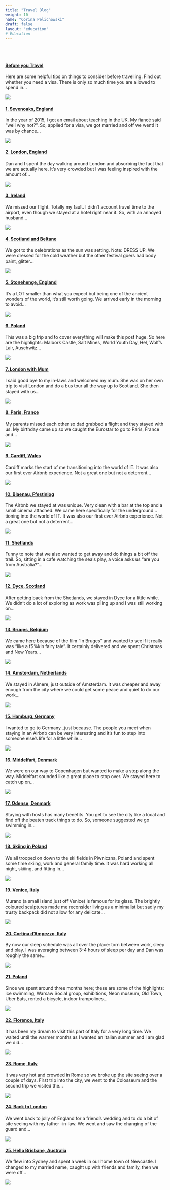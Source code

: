 ```yaml
---
title: "Travel Blog"
weight: 10
name: "Corina Pelichowski"
draft: false
layout: "education"
# Education
---
```

<br>
<br>

<div class="container"> <!--Top Level Div -->
    <div class="travel-row"> <!-- BEFORE YOU TRAVEL -->
        <div class="col-md">
        <h4 class="purple">
            <a href="/travel/before-travel">Before you Travel</a>
            </h4>
            <p>
            Here are some helpful tips on things to consider before travelling.  Find out whether you need a visa. There is only so much time you are allowed to spend in...
            </p>
        </div>
        <div class="col-md">
        <a href="/travel/before-travel">
                <img class="img list" src="/img/list/1_map.jpg">
            </a>
        </div>
    </div> <!-- /BEFORE YOU TRAVEL -->
    <div class="travel-row"> <!-- 1. Sevenoaks, England -->
        <div class="col-md">
        <h4>
                <a class="purple" href="/travel/sevenoaks-eng">1. Sevenoaks, England</a>
            </h4>
            <p>
                In the year of 2015, I got an email about teaching in the UK.  My fiancé said “well why not?”.  So, applied for a visa, we got married and off we went! It was by chance...
            </p>
        </div>
        <div class="col-md">
        <a href="/travel/sevenoaks-eng">
                <img class="img list" src="/img/list/1_sevenoaks.jpg">
            </a>
        </div>
    </div> <!-- /1. Sevenoaks, England-->
    <div class="travel-row"> <!-- 2. London, England -->
        <div class="col-md">
        <h4>
                <a class="purple" href="/travel/london-eng">2. London, England</a>
            </h4>
            <p>
                Dan and I spent the day walking around London and absorbing the fact that we are actually here. It’s very crowded but I was feeling inspired with the amount of...
            </p>
        </div>
        <div class="col-md">
        <a href="/travel/london-eng">
                <img class="img list" src="/img/list/2_london.jpg">
            </a>
        </div>
    </div> <!-- /2. London, England-->
    <div class="travel-row"> <!-- 3. Ireland -->
        <div class="col-md">
        <h4>
            <a class="purple" href="/travel/ireland">3. Ireland</a>
            </h4>
            <p>
                We missed our flight. Totally my fault. I didn’t account travel time to the airport, even though we stayed at a hotel right near it. So, with an annoyed husband…
            </p>
        </div>
        <div class="col-md">
        <a href="/travel/ireland">
                <img class="img list" src="/img/list/3_ireland.jpg">
            </a>
        </div>
    </div> <!-- /3. Ireland-->
    <div class="travel-row"> <!-- 4. Scotland -->
        <div class="col-md">
            <h4>
                <a class="purple" href="/travel/scotland">4. Scotland and Beltane</a>
            </h4>
            <p>
                We got to the celebrations as the sun was setting. Note: DRESS UP. We were dressed for the cold weather but the other festival goers had body paint, glitter…
            </p>
        </div>
        <div class="col-md">
            <a href="/travel/scotland">
                <img class="img list" src="/img/list/4_scotland.jpg">
            </a>
        </div>
    </div> <!-- /4. Scotland-->
     <div class="travel-row"> <!-- 5. Stonehenge -->
        <div class="col-md">
            <h4>
                <a class="purple" href="/travel/stonehenge-eng">5. Stonehenge, England</a>
            </h4>
            <p>
                It’s a LOT smaller than what you expect but being one of the ancient wonders of the world, it’s still worth going. We arrived early in the morning to avoid...
            </p>
        </div>
        <div class="col-md">
            <a href="/travel/stonehenge-eng">
                <img class="img list" src="/img/list/5_stonehenge.jpg">
            </a>
        </div>
    </div> <!-- /5. Stonehenge-->
    <div class="travel-row"> <!-- 6. Stonehenge -->
        <div class="col-md">
            <h4>
                <a class="purple" href="/travel/poland">6. Poland</a>
            </h4>
            <p>
                This was a big trip and to cover everything will make this post huge.  So here are the highlights: Malbork Castle, Salt Mines, World Youth Day, Hel, Wolf’s Lair, Auschwitz…
            </p>
        </div>
        <div class="col-md">
            <a hhref="/travel/poland">
                 <img class="img list" src="/img/list/6_poland.jpg">
            </a>
        </div>
    </div> <!-- /6. Stonehenge-->
    <div class="travel-row"> <!-- 7. London with mum -->
        <div class="col-md">
            <h4>
                <a class="purple" href="/travel/london-mum">7. London with Mum</a>
            </h4>
            <p>
                I said good bye to my in-laws and welcomed my mum. She was on her own trip to visit London and do a bus tour all the way up to Scotland. She then stayed with us...
            </p>
        </div>
        <div class="col-md">
            <a href="/travel/poland">
                <img class="img list" src="/img/list/7_london.jpg">
            </a>
        </div>
    </div> <!--- 7. /London with mum-->
    <div class="travel-row"> <!-- 8. Paris -->
        <div class="col-md">
            <h4>
                <a class="purple" href="/travel/paris-fran">8. Paris, France</a>
            </h4>
            <p>
                My parents missed each other so dad grabbed a flight and they stayed with us. My birthday came up so we caught the Eurostar to go to Paris, France and…
            </p>
        </div>
        <div class="col-md">
            <a href="/travel/paris-fran">
                <img class="img list" src="/img/list/8_paris.jpg">
            </a>
        </div>
    </div> <!--/8. Paris-->
    <div class="travel-row"> <!-- 9. Cardiff -->
        <div class="col-md">
            <h4>
                <a class="purple" href="/travel/cardiff">9. Cardiff, Wales</a>
            </h4>
            <p>
                 Cardiff marks the start of me transitioning into the world of IT. It was also our first ever Airbnb experience. Not a great one but not a deterrent…
            </p>
        </div>
        <div class="col-md">
            <a href="/travel/cardiff">
                <img class="img list" src="/img/list/9_cardiff.jpg">
            </a>
        </div>
    </div> <!--/9. Cardiff-->
    <div class="travel-row"> <!-- 10. Blaenau -->
        <div class="col-md">
            <h4>
               <a class="purple" href="/travel/blaenau">10. Blaenau, Ffestiniog </a>
            </h4>
            <p>
                 The Airbnb we stayed at was unique. Very clean with a bar at the top and a small cinema attached. We came here specifically for the underground…tioning into the world of IT. It was also our first ever Airbnb experience. Not a great one but not a deterrent…
            </p>
        </div>
        <div class="col-md">
            <a href="/travel/blaenau">
               <img class="img list" src="/img/list/10_blaenau.jpg">
            </a>
        </div>
    </div> <!--/10. Blaenau-->
    <div class="travel-row"> <!-- 11. Shetlands -->
        <div class="col-md">
            <h4>
               <a class="purple" href="/travel/shetlands">11. Shetlands</a>
            </h4>
            <p>
                 Funny to note that we also wanted to get away and do things a bit off the trail. So, sitting in a cafe watching the seals play, a voice asks us “are you from Australia?”…
            </p>
        </div>
        <div class="col-md">
            <a href="/travel/shetlands">
               <img class="img list" src="/img/list/11_shetland1a.jpg">
            </a>
        </div>
    </div> <!--/11. Shetlands-->
    <div class="travel-row"> <!-- 12. Dyce -->
        <div class="col-md">
            <h4>
               <a class="purple" href="/travel/dyce">12. Dyce, Scotland</a>
            </h4>
            <p>
                 After getting back from the Shetlands, we stayed in Dyce for a little while.  We didn’t do a lot of exploring as work was piling up and I was still working on...
            </p>
        </div>
        <div class="col-md">
            <a href="/travel/dyce">
               <img class="img list" src="/img/list/12_dyce.jpg">
            </a>
        </div>
    </div> <!--/12. Dyce-->
    <div class="travel-row"> <!-- 13. Bruges -->
        <div class="col-md">
            <h4>
                <a class="purple" href="/travel/bruges">13. Bruges, Belgium</a>
            </h4>
            <p>
                We came here because of the film “In Bruges” and wanted to see if it really was “like a f$%kin fairy tale”. It certainly delivered and we spent Christmas and New Years...
            </p>
        </div>
        <div class="col-md">
            <a href="/travel/bruges">
               <img class="img list" src="/img/list/13_bruges.jpg">
            </a>
        </div>
    </div> <!--/13. Bruges-->
    <div class="travel-row"> <!-- 14. Amsterdam -->
        <div class="col-md">
            <h4>
                <a class="purple" href="/travel/amsterdam">14. Amsterdam, Netherlands</a>
            </h4>
            <p>
                We stayed in Almere, just outside of Amsterdam.  It was cheaper and away enough from the city where we could get some peace and quiet to do our work…
            </p>
        </div>
        <div class="col-md">
            <a href="/travel/amsterdam">
               <img class="img list" src="/img/list/14_amsterdam.jpg">
            </a>
        </div>
    </div> <!--/14. Amsterdam-->
    <div class="travel-row"> <!-- 15. Hamburg, Germany -->
        <div class="col-md">
            <h4>
               <a class="purple" href="/travel/hamburg">15. Hamburg, Germany</a>
            </h4>
            <p>
                I wanted to go to Germany…just because. The people you meet when staying in an Airbnb can be very interesting and it’s fun to step into someone else’s life for a little while…
            </p>
        </div>
        <div class="col-md">
            <a href="/travel/hamburg">
               <img class="img list" src="/img/list/15_hamburg.jpg">
            </a>
        </div>
    </div> <!--/15. Hamburg, Germany-->
    <div class="travel-row"> <!-- 16. Middelfart, Denmark -->
        <div class="col-md">
            <h4>
               <a class="purple" href="/travel/middelfart">16. Middelfart, Denmark</a>
            </h4>
            <p>
                We were on our way to Copenhagen but wanted to make a stop along the way. Middelfart sounded like a great place to stop over. We stayed here to catch up on...
            </p>
        </div>
        <div class="col-md">
            <a href="/travel/middelfart">
               <img class="img list" src="/img/list/16_middelfart.jpg">
            </a>
        </div>
    </div> <!--/16. Middelfart, Denmark-->
    <div class="travel-row"> <!-- 17. Odense, Denmark -->
        <div class="col-md">
            <h4>
               <a class="purple" href="/travel/odense">17. Odense, Denmark</a>
            </h4>
            <p>
                Staying with hosts has many benefits. You get to see the city like a local and find off the beaten track things to do. So, someone suggested we go swimming in…
            </p>
        </div>
        <div class="col-md">
            <a href="/travel/odense">
               <img class="img list" src="/img/list/17_odense.jpg">
            </a>
        </div>
    </div> <!--/17. Odense, Denmark-->
     <div class="travel-row"> <!-- 18. Skiing in Poland -->
        <div class="col-md">
            <h4>
               <a class="purple" href="/travel/poland-ski">18. Skiing in Poland</a>
            </h4>
            <p>
                We all trooped on down to the ski fields in Piwniczna, Poland and spent some time skiing, work and general family time. It was hard working all night, skiiing, and fitting in...
            </p>
        </div>
        <div class="col-md">
            <a href="/travel/poland-ski">
               <img class="img list" src="/img/list/18_poland _ski.jpg">
            </a>
        </div>
    </div> <!--/18. Skiing in Poland-->
    <div class="travel-row"> <!-- 19. Venice, Italy -->
        <div class="col-md">
            <h4>
               <a class="purple" href="/travel/venice">19. Venice, Italy</a>
            </h4>
            <p>
                Murano (a small island just off Venice) is famous for its glass. The brightly coloured sculptures made me reconsider living as a minimalist but sadly my trusty backpack did not allow for any delicate…
            </p>
        </div>
        <div class="col-md">
            <a href="/travel/venice">
               <img class="img list" src="/img/list/19_venice.jpg">
            </a>
        </div>
    </div> <!--/19. Venice, Italy -->
    <div class="travel-row"> <!-- 20. Cortina D'ampezzo, Italy -->
        <div class="col-md">
            <h4>
               <a class="purple" href="/travel/cortina">20. Cortina d’Ampezzo, Italy</a>
            </h4>
            <p>
                By now our sleep schedule was all over the place: torn between work, sleep and play. I was averaging between 3-4 hours of sleep per day and Dan was roughly the same…
            </p>
        </div>
        <div class="col-md">
            <a href="/travel/cortina">
               <img class="img list" src="/img/list/20_cortina.jpg">
            </a>
        </div>
    </div> <!--/20. Cortina D'ampezzo, Italy -->
    <div class="travel-row"> <!-- 21. Poland -->
        <div class="col-md">
            <h4>
               <a class="purple" href="/travel/poland-warsaw">21. Poland</a>
            </h4>
            <p>
                Since we spent around three months here; these are some of the highlights: ice swimming, Warsaw Social group, exhibitions, Neon museum, Old Town, Uber Eats, rented a bicycle, indoor trampolines…
            </p>
        </div>
        <div class="col-md">
            <a href="/travel/poland-warsaw">
                <img class="img list" src="/img/list/21_poland.jpg">
            </a>
        </div>
    </div> <!--/21. Poland -->
    <div class="travel-row"> <!-- 22. Florence, Italy -->
        <div class="col-md">
            <h4>
               <a class="purple" href="/travel/florence">22. Florence, Italy</a>
            </h4>
            <p>
                It has been my dream to visit this part of Italy for a very long time. We waited until the warmer months as I wanted an Italian summer and I am glad we did…
            </p>
        </div>
        <div class="col-md">
            <a href="/travel/florence">
                <img class="img list" src="/img/list/22_florence.jpg">
            </a>
        </div>
    </div> <!--/22. Florence, Italy -->
    <div class="travel-row"> <!-- 23. Rome, Italy -->
        <div class="col-md">
            <h4>
               <a class="purple" href="/travel/rome">23. Rome, Italy</a>
            </h4>
            <p>
                It was very hot and crowded in Rome so we broke up the site seeing over a couple of days. First trip into the city, we went to the Colosseum and the second trip we visited the…
            </p>
        </div>
        <div class="col-md">
            <a href="/travel/rome">
                <img class="img list" src="/img/list/23_rome.jpg">
            </a>
        </div>
    </div> <!--/23. Rome, Italy -->
    <div class="travel-row"> <!-- 24. Back to London -->
        <div class="col-md">
            <h4>
               <a class="purple" href="/travel/back-to-london">24. Back to London</a>
            </h4>
            <p>
                We went back to jolly ol’ England for a friend’s wedding and to do a bit of site seeing with my father -in-law. We went and saw the changing of the guard and...
            </p>
        </div>
        <div class="col-md">
            <a href="/travel/back-to-london">
                <img class="img list" src="/img/list/24_back_to_london.jpg">
            </a>
        </div>
    </div> <!--/24. Back to London -->
    <div class="travel-row"> <!-- 25. Hello Brisbane -->
        <div class="col-md">
            <h4>
               <a class="purple" href="/travel/brisbane">25. Hello Brisbane, Australia</a>
            </h4>
            <p>
                We flew into Sydney and spent a week in our home town of Newcastle. I changed to my married name, caught up with friends and family, then we were off…
            </p>
        </div>
        <div class="col-md">
            <a href="/travel/brisbane">
                <img class="img list" src="/img/list/25_brisbane.jpg">
            </a>
        </div>
    </div> <!--/25. Hello Brisbane -->
</div> <!--/Top Level Div -->
